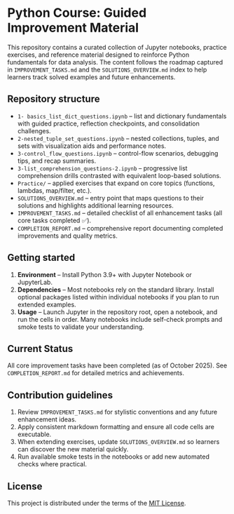 # Python Course: Guided Improvement Material

This repository contains a curated collection of Jupyter notebooks, practice exercises, and reference material designed to reinforce Python fundamentals for data analysis. The content follows the roadmap captured in `IMPROVEMENT_TASKS.md` and the `SOLUTIONS_OVERVIEW.md` index to help learners track solved examples and future enhancements.

## Repository structure

- `1- basics_list_dict_questions.ipynb` – list and dictionary fundamentals with guided practice, reflection checkpoints, and consolidation challenges.
- `2-nested_tuple_set_questions.ipynb` – nested collections, tuples, and sets with visualization aids and performance notes.
- `3-control_flow_questions.ipynb` – control-flow scenarios, debugging tips, and recap summaries.
- `3-list_comprehension_questions-2.ipynb` – progressive list comprehension drills contrasted with equivalent loop-based solutions.
- `Practice/` – applied exercises that expand on core topics (functions, lambdas, map/filter, etc.).
- `SOLUTIONS_OVERVIEW.md` – entry point that maps questions to their solutions and highlights additional learning resources.
- `IMPROVEMENT_TASKS.md` – detailed checklist of all enhancement tasks (all core tasks completed ✅).
- `COMPLETION_REPORT.md` – comprehensive report documenting completed improvements and quality metrics.

## Getting started

1. **Environment** – Install Python 3.9+ with Jupyter Notebook or JupyterLab.
2. **Dependencies** – Most notebooks rely on the standard library. Install optional packages listed within individual notebooks if you plan to run extended examples.
3. **Usage** – Launch Jupyter in the repository root, open a notebook, and run the cells in order. Many notebooks include self-check prompts and smoke tests to validate your understanding.

## Current Status

All core improvement tasks have been completed (as of October 2025). See `COMPLETION_REPORT.md` for detailed metrics and achievements.

## Contribution guidelines

1. Review `IMPROVEMENT_TASKS.md` for stylistic conventions and any future enhancement ideas.
2. Apply consistent markdown formatting and ensure all code cells are executable.
3. When extending exercises, update `SOLUTIONS_OVERVIEW.md` so learners can discover the new material quickly.
4. Run available smoke tests in the notebooks or add new automated checks where practical.

## License

This project is distributed under the terms of the [MIT License](LICENSE).
